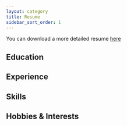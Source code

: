 ```yaml
---
layout: category
title: Resume
sidebar_sort_order: 1
---
```


You can download a more detailed resume [here]()

## Education

## Experience

## Skills

## Hobbies & Interests